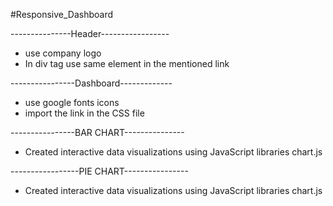 #Responsive_Dashboard

---------------Header-----------------

- use company logo
- In div tag use same element in the mentioned link

----------------Dashboard-------------

- use google fonts icons
- import the link in the CSS file

----------------BAR CHART---------------

- Created interactive data visualizations using JavaScript libraries chart.js

-----------------PIE CHART----------------

- Created interactive data visualizations using JavaScript libraries chart.js
